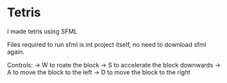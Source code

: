 # Tetris
I made tetris using SFML

Files required to run sfml is int project itself, no need to download sfml again.

Controls:
-> W to roate the block
-> S to accelerate the block downwards
-> A to move the block to the left
-> D to move the block to the right
